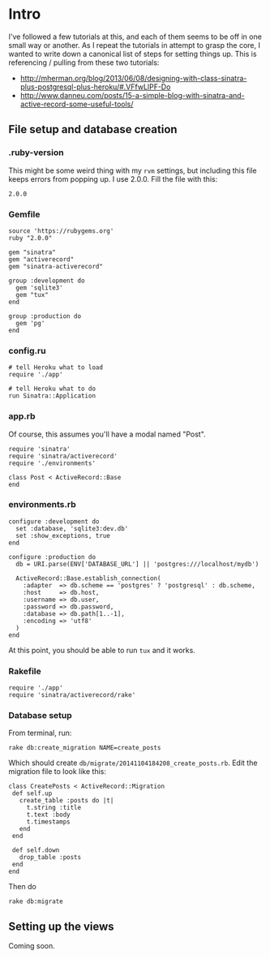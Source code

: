 # Intro

I've followed a few tutorials at this, and each of them seems to be off in one small way or another. As I repeat the tutorials in attempt to grasp the core, I wanted to write down a canonical list of steps for setting things up. This is referencing / pulling from these two tutorials:

- http://mherman.org/blog/2013/06/08/designing-with-class-sinatra-plus-postgresql-plus-heroku/#.VFfwLlPF-Do
- http://www.danneu.com/posts/15-a-simple-blog-with-sinatra-and-active-record-some-useful-tools/

## File setup and database creation

### .ruby-version

This might be some weird thing with my `rvm` settings, but including this file keeps errors from popping up. I use 2.0.0. Fill the file with this:

    2.0.0

### Gemfile

    source 'https://rubygems.org'
    ruby "2.0.0"
    
    gem "sinatra"
    gem "activerecord"
    gem "sinatra-activerecord"
    
    group :development do
      gem 'sqlite3'
      gem "tux"
    end
    
    group :production do
      gem 'pg'
    end

### config.ru

    # tell Heroku what to load
    require './app'
     
    # tell Heroku what to do
    run Sinatra::Application

### app.rb

Of course, this assumes you'll have a modal named "Post".

    require 'sinatra'
    require 'sinatra/activerecord'
    require './environments'
    
    class Post < ActiveRecord::Base
    end

### environments.rb

    configure :development do
      set :database, 'sqlite3:dev.db'
      set :show_exceptions, true
    end
    
    configure :production do
      db = URI.parse(ENV['DATABASE_URL'] || 'postgres:///localhost/mydb')
    
      ActiveRecord::Base.establish_connection(
        :adapter  => db.scheme == 'postgres' ? 'postgresql' : db.scheme,
        :host     => db.host,
        :username => db.user,
        :password => db.password,
        :database => db.path[1..-1],
        :encoding => 'utf8'
      )
    end

At this point, you should be able to run `tux` and it works.

### Rakefile

    require './app'
    require 'sinatra/activerecord/rake'
    
### Database setup

From terminal, run:

    rake db:create_migration NAME=create_posts

Which should create `db/migrate/20141104184208_create_posts.rb`. Edit the migration file to look like this:

    class CreatePosts < ActiveRecord::Migration
     def self.up
       create_table :posts do |t|
         t.string :title
         t.text :body
         t.timestamps
       end
     end
    
     def self.down
       drop_table :posts
     end
    end

Then do

    rake db:migrate

## Setting up the views

Coming soon.